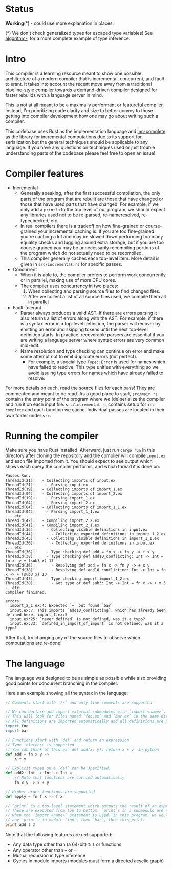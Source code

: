 # Status

**Working**(*) - could use more explanation in places.

(*) We don't check generalized types for escaped type variables!
See [algorithm-j](https://github.com/jfecher/algorithm-j) for a more complete example of type inference.

# Intro

This compiler is a learning resource meant to show one possible architecture of a modern compiler
that is incremental, concurrent, and fault-tolerant. It takes into account the recent
move away from a traditional pipeline-style compiler towards a demand-driven compiler
designed for faster rebuilds with a language server in mind.

This is not at all meant to be a maximally performant or featureful compiler.
Instead, I'm prioritizing code clarity and size to better convey to those getting into
compiler development how one may go about writing such a compiler.

This codebase uses Rust as the implementation language and [inc-complete](https://github.com/jfecher/inc-complete) as the library
for incremental computations due to its support for serialization but the general techniques
should be applicable to any language. If you have any questions on techniques used or just
trouble understanding parts of the codebase please feel free to open an issue!

# Compiler features

- Incremental
  - Generally speaking, after the first successful compilation, the only parts of the program
  that are rebuilt are those that have changed or those that have used parts that have changed.
  For example, if we only add a `println` to the top level of our program, we should expect
  any libraries used not to be re-parsed, re-nameresolved, re-typechecked, etc.
  - In real compilers there is a tradeoff on how fine-grained or course-grained your incremental
  caching is. If you are too fine-grained you're caching a lot and may be slowed down performing
  too many equality checks and lugging around extra storage, but if you are too course grained you
  may be unnecessarily recompiling portions of the program which do not actually need to be recompiled.
  - This compiler generally caches each top-level item. More detail is given in `src/incremental.rs` for
  specific passes.
- Concurrent
  - When it is able to, the compiler prefers to perform work concurrently or in parallel, making
  use of more CPU cores.
  - The compiler uses concurrency in two places:
    1. When collecting and parsing source files to find changed files.
    2. After we collect a list of all source files used, we compile them all in parallel
- Fault-tolerant
  - Parser always produces a valid AST. If there are errors parsing it also returns a list of
  errors along with the AST. For example, if there is a syntax error in a top-level definition,
  the parser will recover by emitting an error and skipping tokens until the next top-level definition
  starts. In practice, recoverable parsers are essential if you are writing a language server
  where syntax errors are very common mid-edit.
  - Name resolution and type checking can continue on error and make some attempt not to emit
  duplicate errors (not perfect).
    - For example, a special type `Type::Error` is used for names which have failed to resolve. This
    type unifies with everything so we avoid issuing type errors for names which have already failed to resolve.

For more details on each, read the source files for each pass! They are commented and meant to be read.
As a good place to start, `src/main.rs` contains the entry point of the program where we (de)serialize
the compiler and run it on each input file. `src/incremental.rs` contains setup for `inc-complete` and
each function we cache. Individual passes are located in their own folder under `src`.

# Running the compiler

Make sure you have Rust installed. Afterward, just run `cargo run` in this directory after cloning
the repository and the compiler will compile `input.ex` and each file imported from it. You should
expect to see output which shows each query the compiler performs, and which thread it is done on:

```
Passes Run:
ThreadId(21):   - Collecting imports of input.ex
ThreadId(21):     - Parsing input.ex
ThreadId(19):   - Collecting imports of import_1.ex
ThreadId(04):   - Collecting imports of import_2.ex
ThreadId(19):     - Parsing import_1.ex
ThreadId(04):     - Parsing import_2.ex
ThreadId(04):   - Collecting imports of import_1_1.ex
ThreadId(04):     - Parsing import_1_1.ex
... etc
ThreadId(42):   - Compiling import_2_2.ex
ThreadId(41):   - Compiling import_2_1.ex
ThreadId(36):     - Collecting visible definitions in input.ex
ThreadId(44):       - Collecting exported definitions in import_1_2.ex
ThreadId(45):     - Collecting visible definitions in import_1_1.ex
ThreadId(36):       - Collecting exported definitions in input.ex
... etc
ThreadId(36):     - Type checking def add = fn x -> fn y -> + x y
ThreadId(38):     - Type checking def add10_conflicting: Int -> Int = fn x -> + (sub3 x) 13
ThreadId(36):       - Resolving def add = fn x -> fn y -> + x y
ThreadId(38):       - Resolving def add10_conflicting: Int -> Int = fn x -> + (sub3 x) 13
ThreadId(43):     - Type checking import import_1_2.ex
ThreadId(38):       - Get type of def sub3: Int -> Int = fn x -> + x 3
.. etc
Compiler finished.

errors:
  import_2_1.ex:4: Expected `=` but found `bar`
  input.ex:7: This imports `add10_conflicting`, which has already been defined here: import_1.ex:5
  input.ex:25: `never_defined` is not defined, was it a typo?
  input.ex:33: `defined_in_import_of_import` is not defined, was it a typo?
```

After that, try changing any of the source files to observe which computations are re-done!

# The language

The language was designed to be as simple as possible while also providing good points for
concurrent branching in the compiler.

Here's an example showing all the syntax in the language:

```boo
// Comments start with `//` and only line comments are supported

// We can declare and import external submodules with `import <name>`.
// This will look for files named `foo.ex` and `bar.ex` in the same directory.
// All definitions are imported automatically and all definitions are public
import foo
import bar

// Functions start with `def` and return an expression
// Type inference is supported
// You can think of this as `def add(x, y): return x + y` in python
def add = fn x y ->
    x + y

// Explicit types on a `def` can be specified:
def add2: Int -> Int -> Int =
    // Note that functions are curried automatically
    fn x y -> x + y

// Higher-order functions are supported
def apply = fn f x -> f x

// `print` is a top-level statement which outputs the result of an expression.
// These are executed from top to bottom. `print`s in a submodule are executed
// when the `import <name>` statement is used. In this program, we would print
// any `print`s in module `foo`, then `bar`, then this print.
print add 1 2
```

Note that the following features are _not_ supported:
- Any data type other than (a 64-bit) `Int` or functions
- Any operator other than `+` or `-`
- Mutual recursion in type inference
- Cycles in module imports (modules must form a directed acyclic graph)
